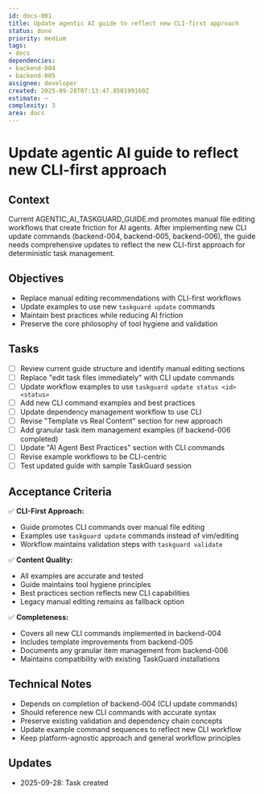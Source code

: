 ```yaml
---
id: docs-001
title: Update agentic AI guide to reflect new CLI-first approach
status: done
priority: medium
tags:
- docs
dependencies:
- backend-004
- backend-005
assignee: developer
created: 2025-09-28T07:13:47.850199160Z
estimate: ~
complexity: 3
area: docs
---
```


# Update agentic AI guide to reflect new CLI-first approach

## Context
Current AGENTIC_AI_TASKGUARD_GUIDE.md promotes manual file editing workflows that create friction for AI agents. After implementing new CLI update commands (backend-004, backend-005, backend-006), the guide needs comprehensive updates to reflect the new CLI-first approach for deterministic task management.

## Objectives
- Replace manual editing recommendations with CLI-first workflows
- Update examples to use new `taskguard update` commands
- Maintain best practices while reducing AI friction
- Preserve the core philosophy of tool hygiene and validation

## Tasks
- [ ] Review current guide structure and identify manual editing sections
- [ ] Replace "edit task files immediately" with CLI update commands
- [ ] Update workflow examples to use `taskguard update status <id> <status>`
- [ ] Add new CLI command examples and best practices
- [ ] Update dependency management workflow to use CLI
- [ ] Revise "Template vs Real Content" section for new approach
- [ ] Add granular task item management examples (if backend-006 completed)
- [ ] Update "AI Agent Best Practices" section with CLI commands
- [ ] Revise example workflows to be CLI-centric
- [ ] Test updated guide with sample TaskGuard session

## Acceptance Criteria
✅ **CLI-First Approach:**
- Guide promotes CLI commands over manual file editing
- Examples use `taskguard update` commands instead of vim/editing
- Workflow maintains validation steps with `taskguard validate`

✅ **Content Quality:**
- All examples are accurate and tested
- Guide maintains tool hygiene principles
- Best practices section reflects new CLI capabilities
- Legacy manual editing remains as fallback option

✅ **Completeness:**
- Covers all new CLI commands implemented in backend-004
- Includes template improvements from backend-005
- Documents any granular item management from backend-006
- Maintains compatibility with existing TaskGuard installations

## Technical Notes
- Depends on completion of backend-004 (CLI update commands)
- Should reference new CLI commands with accurate syntax
- Preserve existing validation and dependency chain concepts
- Update example command sequences to reflect new CLI workflow
- Keep platform-agnostic approach and general workflow principles

## Updates
- 2025-09-28: Task created